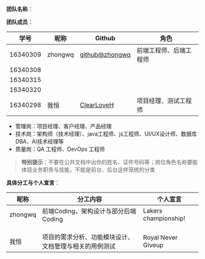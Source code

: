 **团队名称**： 

**团队成员**：

学号|昵称	|Github|	角色
|-|-|-|-|
16340309|zhongwq|[github@zhongwq](https://github.com/zhongwq)|前端工程师、后端工程师
16340308|||
16340315|||
16340320|||
16340298|我恒|[ClearLoveH](https://github.com/ClearLoveH)|项目经理、测试工程师
- 管理岗：项目经理、客户经理、产品经理
- 技术岗：架构师（技术经理）、java工程师、js工程师、UI/UX设计师、数据库DBA、AI技术经理等
- 质量岗：QA 工程师、DevOps 工程师

>**特别提示**：不要在公共文档中出你的姓名、证件号码等；岗位角色名称要能体现业务职责与技能，不能是前台、后台这样笼统的分类


**具体分工与个人宣言**：

昵称|分工内容	|个人宣言
|-|-|-|
|zhongwq|前端Coding，架构设计与部分后端Coding|Lakers championship!|
|||
|||
|||
我恒|项目的需求分析、功能模块设计、文档管理与相关的用例测试|Royal Never Giveup
